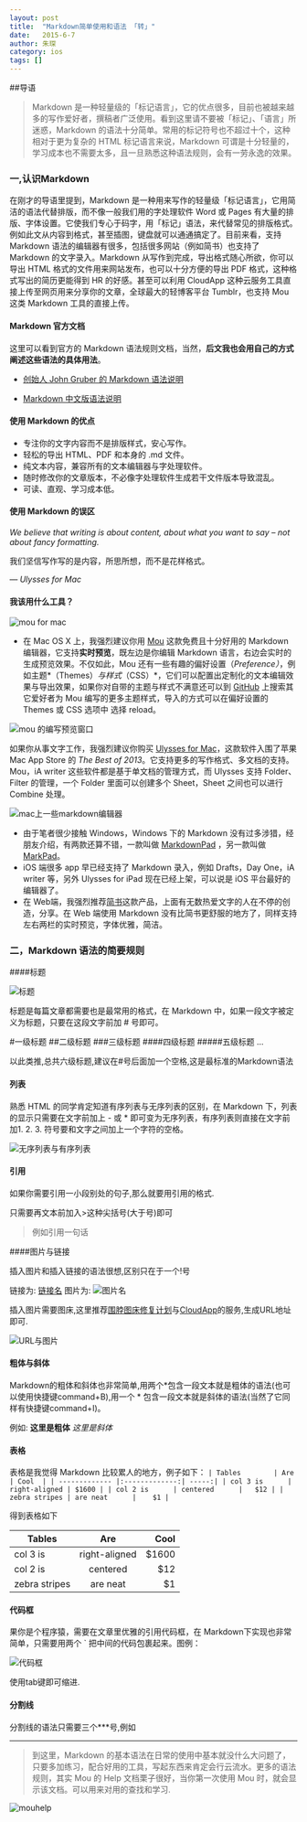 ```yaml
---
layout: post
title:  "Markdown简单使用和语法 「转」"
date:   2015-6-7
author: 朱琛
category: ios
tags: []
---
```


##导语

<blockquote>Markdown 是一种轻量级的「标记语言」，它的优点很多，目前也被越来越多的写作爱好者，撰稿者广泛使用。看到这里请不要被「标记」、「语言」所迷惑，Markdown 的语法十分简单。常用的标记符号也不超过十个，这种相对于更为复杂的 HTML 标记语言来说，Markdown 可谓是十分轻量的，学习成本也不需要太多，且一旦熟悉这种语法规则，会有一劳永逸的效果。</blockquote>

### 一,认识Markdown

  在刚才的导语里提到，Markdown 是一种用来写作的轻量级「标记语言」，它用简洁的语法代替排版，而不像一般我们用的字处理软件 Word 或 Pages 有大量的排版、字体设置。它使我们专心于码字，用「标记」语法，来代替常见的排版格式。例如此文从内容到格式，甚至插图，键盘就可以通通搞定了。目前来看，支持 Markdown 语法的编辑器有很多，包括很多网站（例如简书）也支持了 Markdown 的文字录入。Markdown 从写作到完成，导出格式随心所欲，你可以导出 HTML 格式的文件用来网站发布，也可以十分方便的导出 PDF 格式，这种格式写出的简历更能得到 HR 的好感。甚至可以利用 CloudApp 这种云服务工具直接上传至网页用来分享你的文章，全球最大的轻博客平台 Tumblr，也支持 Mou 这类 Markdown 工具的直接上传。

#### Markdown 官方文档

这里可以看到官方的 Markdown 语法规则文档，当然，**后文我也会用自己的方式阐述这些语法的具体用法**。 
 
* [创始人 John Gruber 的 Markdown 语法说明](http://daringfireball.net/projects/markdown/syntax)

* [Markdown 中文版语法说明](http://wowubuntu.com/markdown/#list) 

#### 使用 Markdown 的优点

* 专注你的文字内容而不是排版样式，安心写作。
* 轻松的导出 HTML、PDF 和本身的 .md 文件。
* 纯文本内容，兼容所有的文本编辑器与字处理软件。
* 随时修改你的文章版本，不必像字处理软件生成若干文件版本导致混乱。
* 可读、直观、学习成本低。

#### 使用 Markdown 的误区

*We believe that writing is about content, about what you want to say – not about fancy formatting.* 

我们坚信写作写的是内容，所思所想，而不是花样格式。

*— Ulysses for Mac*

#### 我该用什么工具？

![mou for mac](http://mouapp.com/Mou_128.png)

* 在 Mac OS X 上，我强烈建议你用 [Mou](http://mouapp.com/) 这款免费且十分好用的 Markdown 编辑器，它支持**实时预览**，既左边是你编辑 Markdown 语言，右边会实时的生成预览效果。不仅如此，Mou 还有一些有趣的偏好设置（*Preference）*，例如主题*（Themes）*与样式*（CSS）*，它们可以配置出定制化的文本编辑效果与导出效果，如果你对自带的主题与样式不满意还可以到 [GitHub](https://github.com/search?utf8=%E2%9C%93&q=Mou) 上搜索其它爱好者为 Mou 编写的更多主题样式，导入的方式可以在偏好设置的 Themes 或 CSS 选项中 选择 reload。

![mou 的编写预览窗口](http://ww1.sinaimg.cn/large/6aee7dbbgw1effcq2gx92j210j0ustj7.jpg)

如果你从事文字工作，我强烈建议你购买 [Ulysses for Mac](http://www.ulyssesapp.com/)，这款软件入围了苹果 Mac App Store 的 *The Best of 2013*。它支持更多的写作格式、多文档的支持。Mou，iA writer 这些软件都是基于单文档的管理方式，而 Ulysses 支持 Folder、Filter 的管理，一个 Folder 里面可以创建多个 Sheet，Sheet 之间也可以进行 Combine 处理。

![mac上一些markdown编辑器](http://ww1.sinaimg.cn/large/6aee7dbbjw1eqgrj7suqoj217a0aiq4u.jpg)

* 由于笔者很少接触 Windows，Windows 下的 Markdown 没有过多涉猎，经朋友介绍，有两款还算不错，一款叫做 [MarkdownPad](http://www.markdownpad.com/) ，另一款叫做 [MarkPad](http://code52.org/DownmarkerWPF/)。
* iOS 端很多 app 早已经支持了 Markdown 录入，例如 Drafts，Day One，iA writer 等，另外 Ulysses for iPad 现在已经上架，可以说是 iOS 平台最好的编辑器了。
* 在 Web端，我强烈推荐[简书](http://jianshu.io/)这款产品，上面有无数热爱文字的人在不停的创造，分享。在 Web 端使用 Markdown 没有比简书更舒服的地方了，同样支持左右两栏的实时预览，字体优雅，简洁。

### 二，Markdown 语法的简要规则

####标题

![标题](http://ww1.sinaimg.cn/large/6aee7dbbgw1effeaclhiyj20eh09cwez.jpg)

标题是每篇文章都需要也是最常用的格式，在 Markdown 中，如果一段文字被定义为标题，只要在这段文字前加 # 号即可。

#一级标题
##二级标题
###三级标题
####四级标题
#####五级标题
...

以此类推,总共六级标题,建议在#号后面加一个空格,这是最标准的Markdown语法

#### 列表

熟悉 HTML 的同学肯定知道有序列表与无序列表的区别，在 Markdown 下，列表的显示只需要在文字前加上 - 或 * 即可变为无序列表，有序列表则直接在文字前加1. 2. 3. 符号要和文字之间加上一个字符的空格。

![无序列表与有序列表](http://ww4.sinaimg.cn/large/6aee7dbbgw1effew5aftij20d80bz3yw.jpg)

#### 引用

如果你需要引用一小段别处的句子,那么就要用引用的格式.

只需要再文本前加入>这种尖括号(大于号)即可

>例如引用一句话

####图片与链接

插入图片和插入链接的语法很想,区别只在于一个!号

链接为: [链接名]()
图片为: ![图片名]()

插入图片需要图床,这里推荐[围脖图床修复计划](http://weibotuchuang.sinaapp.com/)与[CloudApp](http://www.getcloudapp.com/)的服务,生成URL地址即可.

![URL与图片](http://ww2.sinaimg.cn/large/6aee7dbbgw1efffa67voyj20ix0ctq3n.jpg)

#### 粗体与斜体

Markdown的粗体和斜体也非常简单,用两个*包含一段文本就是粗体的语法(也可以使用快捷键command+B),用一个 * 包含一段文本就是斜体的语法(当然了它同样有快捷键command+I)。

例如:
**这里是粗体** *这里是斜体*

#### 表格

表格是我觉得 Markdown 比较累人的地方，例子如下：
`
| Tables        | Are           | Cool  |
| ------------- |:-------------:| -----:|
| col 3 is      | right-aligned | $1600 |
| col 2 is      | centered      |   $12 |
| zebra stripes | are neat      |    $1 |
`

得到表格如下

| Tables        | Are           | Cool  |
| ------------- |:-------------:| -----:|
| col 3 is      | right-aligned | $1600 |
| col 2 is      | centered      |   $12 |
| zebra stripes | are neat      |    $1 |

#### 代码框

果你是个程序猿，需要在文章里优雅的引用代码框，在 Markdown下实现也非常简单，只需要用两个 ` 把中间的代码包裹起来。图例：

![代码框](http://ww3.sinaimg.cn/large/6aee7dbbgw1effg1lsa97j20lt0a8dgs.jpg)

使用tab键即可缩进.

#### 分割线

分割线的语法只需要三个***号,例如
***

<blockquote>到这里，Markdown 的基本语法在日常的使用中基本就没什么大问题了，只要多加练习，配合好用的工具，写起东西来肯定会行云流水。更多的语法规则，其实 Mou 的 Help 文档栗子很好，当你第一次使用 Mou 时，就会显示该文档。可以用来对用的查找和学习.</blockquote>

![mouhelp](http://ww3.sinaimg.cn/large/6aee7dbbgw1effgmnpgqlj210j0us44j.jpg)

